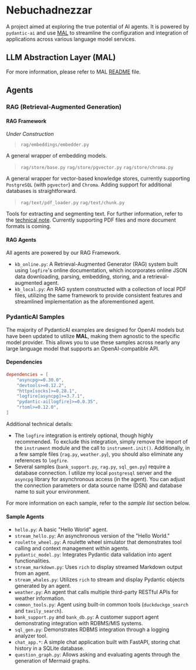 # Nebuchadnezzar

A project aimed at exploring the true potential of AI agents. It is powered by `pydantic-ai` and use [MAL](https://github.com/neolee/mal.git) to streamline the configuration and integration of applications across various language model services.

## LLM Abstraction Layer (MAL)

For more information, please refer to MAL [README](https://github.com/neolee/mal/blob/main/README.md) file.

## Agents

### RAG (Retrieval-Augmented Generation)

#### RAG Framework

*Under Construction*

> `rag/embeddings/embedder.py` 

A general wrapper of embedding models.

> `rag/store/base.py` `rag/store/pgvector.py` `rag/store/chroma.py`

A general wrapper for vector-based knowledge stores, currently supporting `PostgreSQL` (with `pgvector`) and `Chroma`. Adding support for additional databases is straightforward. 

> `rag/text/pdf_loader.py` `rag/text/chunk.py`

Tools for extracting and segmenting text. For further information, refer to the [technical note](ref/rag-related.md). Currently supporting PDF files and more document formats is coming.

#### RAG Agents

All agents are powered by our RAG Framework.

- `kb_online.py`: A Retrieval-Augmented Generator (RAG) system built using `logfire`'s online documentation, which incorporates online JSON data downloading, parsing, embedding, storing, and a retrieval-augmented agent.
- `kb_local.py`: An RAG system constructed with a collection of local PDF files, utilizing the same framework to provide consistent features and streamlined implementation as the aforementioned agent.

### PydanticAI Samples

The majority of PydanticAI examples are designed for OpenAI models but have been updated to utilize **MAL**, making them agnostic to the specific model provider. This allows you to use these samples across nearly any large language model that supports an OpenAI-compatible API.

#### Dependencies

``` toml
dependencies = [
    "asyncpg>=0.30.0",
    "devtools>=0.12.2",
    "httpx[socks]>=0.28.1",
    "logfire[asyncpg]>=3.7.1",
    "pydantic-ai[logfire]>=0.0.35",
    "rtoml>=0.12.0",
]
```

Additional technical details:

- The `logfire` integration is entirely optional, though highly recommended. To exclude this integration, simply remove the import of the `instrument` module and the call to `instrument.init()`. Additionally, in a few sample files (`rag.py`, `weather.py`), you should also eliminate any references to `logfire`.
- Several samples (`bank_support.py`, `rag.py`, `sql_gen.py`) require a database connection. I utilize my local `postgresql` server and the `asyncpg` library for asynchronous access (in the agent). You can adjust the connection parameters or data source name (DSN) and database name to suit your environment.

For more information on each sample, refer to the *sample list* section below.

#### Sample Agents

- `hello.py`: A basic "Hello World"  agent.
- `stream_hello.py`: An asynchronous version of the "Hello World."
- `roulette_wheel.py`: A roulette wheel simulator that demonstrates tool calling and context management within agents.
- `pydantic_model.py`: Integrates Pydantic data validation into agent functionalities.
- `stream_markdown.py`: Uses `rich` to display streamed Markdown output from an agent.
- `stream_whales.py`: Utilizes `rich` to stream and display Pydantic objects generated by an agent.
- `weather.py`: An agent that calls multiple third-party RESTful APIs for weather information.
- `common_tools.py`: Agent using built-in common tools (`duckduckgo_search` and `tavily_search`).
- `bank_support.py` and `bank_db.py`: A customer support agent demonstrating integration with RDBMS/MIS systems.
- `sql_gen.py`: Demonstrates RDBMS integration through a logging analyzer tool.
- `chat_app.*`: A simple chat application built with FastAPI, storing chat history in a SQLite database.
- `question_graph.py`: Allows asking and evaluating agents through the generation of Mermaid graphs.
